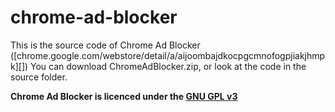 # chrome-ad-blocker
This is the source code of Chrome Ad Blocker ([chrome.google.com/webstore/detail/a/aijoombajdkocpgcmnofogpjiakjhmpk][]) You can download ChromeAdBlocker.zip, or look at the code in the source folder. 

**Chrome Ad Blocker is licenced under the [GNU GPL v3](https://www.gnu.org/licenses/gpl-3.0.en.html)**
